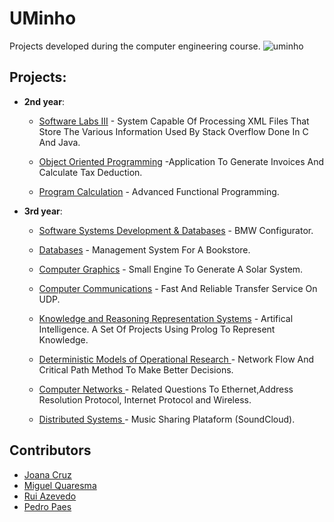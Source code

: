 # UMinho

Projects developed during the computer engineering course.
![uminho](http://www4.di.uminho.pt/~jmf/IMAGES/um_eeng.gif)

## Projects:

* **2nd year**:
  - [Software Labs III](https://github.com/EtienneCosta/UMINHO/tree/master/LI3) - System Capable Of Processing XML Files That Store The Various Information Used By Stack Overflow Done In C And Java.
  
  - [Object Oriented Programming](https://github.com/EtienneCosta/UMINHO/tree/master/POO) -Application To Generate Invoices And Calculate Tax Deduction.
  
  - [Program Calculation](https://github.com/EtienneCosta/UMINHO/tree/master/CP) - Advanced Functional Programming.
  
* **3rd year**:

  - [Software Systems Development & Databases](https://github.com/EtienneCosta/UMINHO/tree/master/DSS) - BMW Configurator.
  
  - [Databases](https://github.com/EtienneCosta/UMINHO/tree/master/BD) - Management System For A Bookstore.
  
  - [Computer Graphics](https://github.com/EtienneCosta/UMINHO/tree/master/CG) - Small Engine To Generate A Solar System.


  - [Computer Communications](https://github.com/EtienneCosta/UMINHO/tree/master/CC) - Fast And Reliable Transfer Service On UDP.
  
  - [Knowledge and Reasoning Representation Systems](https://github.com/EtienneCosta/UMINHO/tree/master/SRCR) - Artifical Intelligence. A Set Of Projects Using Prolog To Represent Knowledge.
  
   - [Deterministic Models of Operational Research ](https://github.com/EtienneCosta/UMINHO/tree/master/MDIO) - Network Flow And Critical Path Method To Make Better Decisions.
   
   - [Computer Networks ](https://github.com/EtienneCosta/UMINHO/tree/master/RC) - Related Questions To Ethernet,Address Resolution Protocol, Internet Protocol and Wireless.
   
    - [Distributed Systems ](https://github.com/EtienneCosta/UMINHO/tree/master/SD) - Music Sharing Plataform (SoundCloud).
   
   
  
  
  


## Contributors

* [Joana Cruz](https://github.com/joanacruz94)
* [Miguel Quaresma](https://github.com/MQuaresma)
* [Rui Azevedo](https://github.com/ruiAzevedo19)
* [Pedro Paes](https://github.com/pedropaes)

